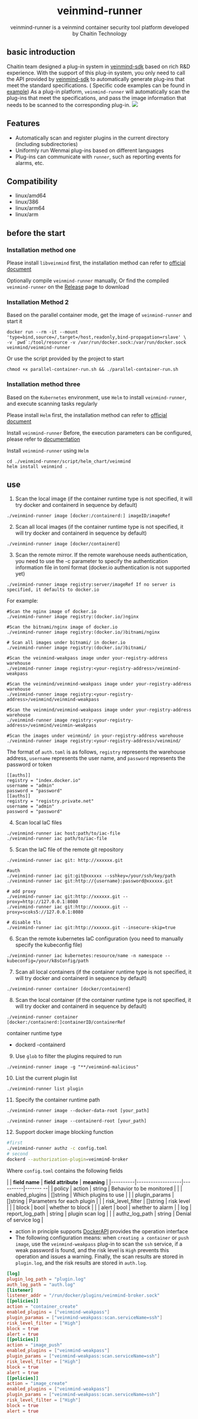 <h1 align="center"> veinmind-runner </h1>

<p align="center">
veinmind-runner is a veinmind container security tool platform developed by Chaitin Technology
</p>

## basic introduction

Chaitin team designed a plug-in system in [veinmind-sdk]() based on rich R&D experience. With the support of this plug-in system, you only need to call the API provided by [veinmind-sdk]() to automatically generate plug-ins that meet the standard specifications. (
Specific code examples can be found in [example](./example))
As a plug-in platform, `veinmind-runner` will automatically scan the plug-ins that meet the specifications, and pass the image information that needs to be scanned to the corresponding plug-in.
![](https://dinfinite.oss-cn-beijing.aliyuncs.com/image/20220321150601.png)

## Features

- Automatically scan and register plugins in the current directory (including subdirectories)
- Uniformly run Wenmai plug-ins based on different languages
- Plug-ins can communicate with `runner`, such as reporting events for alarms, etc.

## Compatibility

- linux/amd64
- linux/386
- linux/arm64
- linux/arm

## before the start

### Installation method one

Please install `libveinmind` first, the installation method can refer to [official document](https://github.com/chaitin/libveinmind)

Optionally compile `veinmind-runner` manually,
Or find the compiled `veinmind-runner` on the [Release](https://github.com/chaitin/veinmind-tools/releases) page to download

### Installation Method 2

Based on the parallel container mode, get the image of `veinmind-runner` and start it

```
docker run --rm -it --mount 'type=bind,source=/,target=/host,readonly,bind-propagation=rslave' \
-v `pwd`:/tool/resource -v /var/run/docker.sock:/var/run/docker.sock veinmind/veinmind-runner
```

Or use the script provided by the project to start

```
chmod +x parallel-container-run.sh && ./parallel-container-run.sh
```

### Installation method three

Based on the `Kubernetes` environment, use `Helm` to install `veinmind-runner`, and execute scanning tasks regularly

Please install `Helm` first, the installation method can refer to [official document](https://helm.sh/zh/docs/intro/install/)

Install `veinmind-runner`
Before, the execution parameters can be configured, please refer to [documentation](https://github.com/chaitin/veinmind-tools/blob/master/veinmind-runner/script/helm_chart/README.md)

Install `veinmind-runner` using `Helm`

```
cd ./veinmind-runner/script/helm_chart/veinmind
helm install veinmind .
```

## use

1. Scan the local image (if the container runtime type is not specified, it will try docker and containerd in sequence by default)

```
./veinmind-runner image [docker:/containerd:] imageID/imageRef
```

2. Scan all local images (if the container runtime type is not specified, it will try docker and containerd in sequence by default)

```
./veinmind-runner image [docker/containerd]
```

3. Scan the remote mirror. If the remote warehouse needs authentication, you need to use the -c parameter to specify the authentication information file in toml format (docker.io authentication is not supported yet)

```
./veinmind-runner image registry:server/imageRef If no server is specified, it defaults to docker.io
```
For example:
```shell
#Scan the nginx image of docker.io
./veinmind-runner image registry:(docker.io/)nginx
```

```shell
#Scan the bitnami/nginx image of docker.io
./veinmind-runner image registry:(docker.io/)bitnami/nginx
```

```shell
# Scan all images under bitnami/ in docker.io
./veinmind-runner image registry:(docker.io/)bitnami/
```

```shell
#Scan the veinmind-weakpass image under your-registry-address warehouse
./veinmind-runner image registry:<your-registry-address>/veinmind-weakpass
```

```shell
#Scan the veinmind/veinmind-weakpass image under your-registry-address warehouse
./veinmind-runner image registry:<your-registry-address>/veinmind/veinmind-weakpass
```

```shell
#Scan the veinmind/veinmind-weakpass image under your-registry-address warehouse
./veinmind-runner image registry:<your-registry-address>/veinmind/veinmin-weakpass
```

```shell
#Scan the images under veinmind/ in your-registry-address warehouse
./veinmind-runner image registry:<your-registry-address>/veinmind/
```

The format of `auth.toml` is as follows, `registry` represents the warehouse address, `username` represents the user name, and `password` represents the password or token

```
[[auths]]
registry = "index.docker.io"
username = "admin"
password = "password"
[[auths]]
registry = "registry.private.net"
username = "admin"
password = "password"
```

4. Scan local IaC files

```
./veinmind-runner iac host:path/to/iac-file
./veinmind-runner iac path/to/iac-file
```

5. Scan the IaC file of the remote git repository

```
./veinmind-runner iac git: http://xxxxxx.git
```
```shell
#auth
./veinmind-runner iac git:git@xxxxxx --sshkey=/your/ssh/key/path
./veinmind-runner iac git:http://{username}:password@xxxxxx.git
```
```shell
# add proxy
./veinmind-runner iac git:http://xxxxxx.git --proxy=http://127.0.0.1:8080
./veinmind-runner iac git:http://xxxxxx.git --proxy=scoks5://127.0.0.1:8080
```
```shell
# disable tls
./veinmind-runner iac git:http://xxxxxx.git --insecure-skip=true
```

6. Scan the remote kubernetes IaC configuration (you need to manually specify the kubeconfig file)

```
./veinmind-runner iac kubernetes:resource/name -n namespace --kubeconfig=/your/k8sConfig/path
```

7. Scan all local containers (if the container runtime type is not specified, it will try docker and containerd in sequence by default)

```
./veinmind-runner container [docker/containerd]
```

8. Scan the local container (if the container runtime type is not specified, it will try docker and containerd in sequence by default)

```
./veinmind-runner container [docker:/containerd:]containerID/containerRef
```
container runtime type

- dockerd
  -containerd

9. Use `glob` to filter the plugins required to run

```
./veinmind-runner image -g "**/veinmind-malicious"
```

10. List the current plugin list

```
./veinmind-runner list plugin
```

11. Specify the container runtime path

```
./veinmind-runner image --docker-data-root [your_path]
```

```
./veinmind-runner image --containerd-root [your_path]
```

12. Support docker image blocking function

```bash
#first
./veinmind-runner authz -c config.toml
# second
dockerd --authorization-plugin=veinmind-broker
```

Where `config.toml` contains the following fields

| | **field name** | **field attribute** | **meaning** |
|----------|-------------------|----------|------- --|
| policy | action | string | Behavior to be monitored |
| | enabled_plugins | []string | Which plugins to use |
| | plugin_params | []string | Parameters for each plugin |
| | risk_level_filter | []string | risk level |
| | block | bool | whether to block |
| | alert | bool | whether to alarm |
| log | report_log_path | string | plugin scan log |
| | authz_log_path | string | Denial of service log |

- action in principle supports [DockerAPI](https://docs.docker.com/engine/api/v1.41/#operation/) provides the operation interface
- The following configuration means: when `creating a container` or `push image`, use the `veinmind-weakpass` plug-in to scan the `ssh` service, if a weak password is found, and the risk level is `High`
  prevents this operation and issues a warning. Finally, the scan results are stored in `plugin.log`, and the risk results are stored in `auth.log`.

```toml
[log]
plugin_log_path = "plugin.log"
auth_log_path = "auth.log"
[listener]
listener_addr = "/run/docker/plugins/veinmind-broker.sock"
[[policies]]
action = "container_create"
enabled_plugins = ["veinmind-weakpass"]
plugin_paramas = ["veinmind-weakpass:scan.serviceName=ssh"]
risk_level_filter = ["High"]
block = true
alert = true
[[policies]]
action = "image_push"
enabled_plugins = ["veinmind-weakpass"]
plugin_params = ["veinmind-weakpass:scan.serviceName=ssh"]
risk_level_filter = ["High"]
block = true
alert = true
[[policies]]
action = "image_create"
enabled_plugins = ["veinmind-weakpass"]
plugin_params = ["veinmind-weakpass:scan.serviceName=ssh"]
risk_level_filter = ["High"]
block = true
alert = true
```